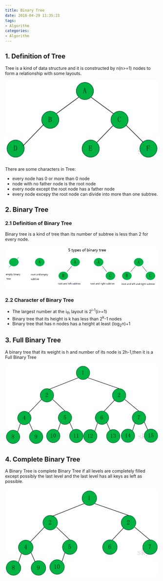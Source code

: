 ```yaml
---
title: Binary Tree
date: 2018-04-29 11:35:23
tags: 
- Algorithm
categories:
- Algorithm
---
```

## 1. Definition of Tree
Tree is a kind of data structure and it is constructed by n(n>=1) nodes to form a relationship with some layouts.

![](Algorithm-DataStructure-BinaryTree/1.png)

There are some characters in Tree:

- every node has 0 or more than 0 node
- node with no father node is the root node
- every node except the root node has a father node
- every node excepy the root node can divide into more than one subtree.

## 2. Binary Tree
### 2.1 Definition of Binary Tree
Binary tree is a kind of tree than its number of subtree is less than 2 for every node.

![](Algorithm-DataStructure-BinaryTree/2.png)

### 2.2 Character of Binary Tree
- The largest number at the i<sub>th</sub> layout is 2<sup>i-1</sup>(i>=1)
- Binary tree that its height is k has less than  2<sup>k</sup>-1 nodes
- Binary tree that has n nodes has a height at least (log<sub>2</sub>n)+1

## 3. Full Binary Tree
A binary tree that its weight is h and number of its node is 2h-1,then it is a Full Binary Tree 

![](Algorithm-DataStructure-BinaryTree/3.png)

## 4. Complete Binary Tree
A Binary Tree is complete Binary Tree if all levels are completely filled except possibly the last level and the last level has all keys as left as possible. 

![](Algorithm-DataStructure-BinaryTree/4.png)